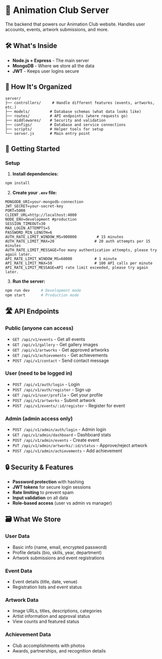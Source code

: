 # 🚀 Animation Club Server

The backend that powers our Animation Club website. Handles user accounts, events, artwork submissions, and more.

## 🛠️ What's Inside

- **Node.js + Express** - The main server
- **MongoDB** - Where we store all the data
- **JWT** - Keeps user logins secure

## 📁 How It's Organized

```
server/
├── controllers/     # Handle different features (events, artworks, etc.)
├── models/         # Database schemas (what data looks like)
├── routes/         # API endpoints (where requests go)
├── middlewares/    # Security and validation
├── configs/        # Database and service connections
├── scripts/        # Helper tools for setup
└── server.js       # Main entry point
```

## 🚀 Getting Started

### Setup

1. **Install dependencies:**
```bash
npm install
```

2. **Create your `.env` file:**
```env
MONGODB_URI=your-mongodb-connection
JWT_SECRET=your-secret-key
PORT=5000
CLIENT_URL=http://localhost:4000
NODE_ENV=development #production
SESSION_TIMEOUT=30
MAX_LOGIN_ATTEMPTS=5
PASSWORD_MIN_LENGTH=6
AUTH_RATE_LIMIT_WINDOW_MS=900000         # 15 minutes
AUTH_RATE_LIMIT_MAX=20                  # 20 auth attempts per 15 minutes
AUTH_RATE_LIMIT_MESSAGE=Too many authentication attempts, please try again later.
API_RATE_LIMIT_WINDOW_MS=60000          # 1 minute
API_RATE_LIMIT_MAX=50                   # 100 API calls per minute
API_RATE_LIMIT_MESSAGE=API rate limit exceeded, please try again later.
```

3. **Run the server:**
```bash
npm run dev     # Development mode
npm start       # Production mode
```

## 🛣️ API Endpoints

### Public (anyone can access)
- `GET /api/v1/events` - Get all events
- `GET /api/v1/gallery` - Get gallery images  
- `GET /api/v1/artworks` - Get approved artworks
- `GET /api/v1/achievements` - Get achievements
- `POST /api/v1/contact` - Send contact message

### User (need to be logged in)
- `POST /api/v1/auth/login` - Login
- `POST /api/v1/auth/register` - Sign up
- `GET /api/v1/user/profile` - Get your profile
- `POST /api/v1/artworks` - Submit artwork
- `POST /api/v1/events/:id/register` - Register for event

### Admin (admin access only)
- `POST /api/v1/admin/auth/login` - Admin login
- `GET /api/v1/admin/dashboard` - Dashboard stats
- `POST /api/v1/admin/events` - Create event
- `PUT /api/v1/admin/artworks/:id/status` - Approve/reject artwork
- `POST /api/v1/admin/achievements` - Add achievement

## 🔒 Security & Features

- **Password protection** with hashing
- **JWT tokens** for secure login sessions
- **Rate limiting** to prevent spam
- **Input validation** on all data
- **Role-based access** (user vs admin vs manager)

## 🗃️ What We Store

### User Data
- Basic info (name, email, encrypted password)
- Profile details (bio, skills, year, department)
- Artwork submissions and event registrations

### Event Data  
- Event details (title, date, venue)
- Registration lists and event status

### Artwork Data
- Image URLs, titles, descriptions, categories
- Artist information and approval status
- View counts and featured status

### Achievement Data
- Club accomplishments with photos
- Awards, partnerships, and recognition details
